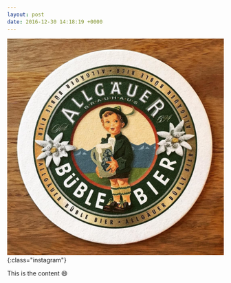 ```yaml
---
layout: post
date: 2016-12-30 14:18:19 +0000
---
```


![](/media/14474269_1826828430887835_1364016278167093248_n.jpg){:class="instagram"}

This is the content 😄